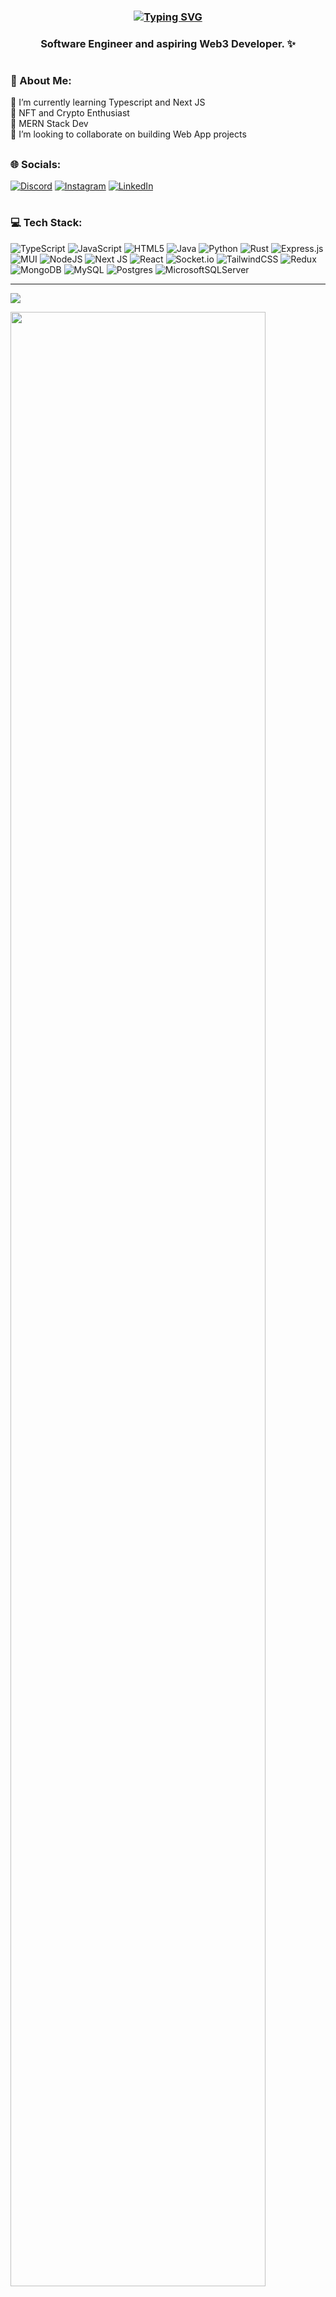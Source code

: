 <h3 align="center"><a href="https://git.io/typing-svg"><img src="https://readme-typing-svg.herokuapp.com?font=Fira+Code&size=28&pause=1000&color=DE6D74&center=true&width=435&lines=Hello%2C+Anon!+%F0%9F%91%8B;I+am+Jay+Lawrence;Synthesis+in+Web3+Space+%F0%9F%A4%AB;Welcome+to+my+Github+%F0%9F%92%BB" alt="Typing SVG" /></a></h3>

<h3 align="center">Software Engineer and aspiring Web3 Developer. ✨</h3>

# <h3>👨 About Me: </h3>
🌱 I’m currently learning Typescript and Next JS<br>
💫 NFT and Crypto Enthusiast <br>
🚀 MERN Stack Dev <br>
👯 I’m looking to collaborate on building Web App projects


## <h3>🌐 Socials: </h3>
[![Discord](https://img.shields.io/badge/Discord-%237289DA.svg?logo=discord&logoColor=white)](htttps://discord.gg/Synthesis#3279) [![Instagram](https://img.shields.io/badge/Instagram-%23E4405F.svg?logo=Instagram&logoColor=white)](https://instagram.com/jaayylawrence) [![LinkedIn](https://img.shields.io/badge/LinkedIn-%230077B5.svg?logo=linkedin&logoColor=white)](https://linkedin.com/in/jaylawrencedimaano) 

# <h3>💻 Tech Stack: </h3>
![TypeScript](https://img.shields.io/badge/typescript-%23007ACC.svg?style=for-the-badge&logo=typescript&logoColor=white) ![JavaScript](https://img.shields.io/badge/javascript-%23323330.svg?style=for-the-badge&logo=javascript&logoColor=%23F7DF1E) ![HTML5](https://img.shields.io/badge/html5-%23E34F26.svg?style=for-the-badge&logo=html5&logoColor=white) ![Java](https://img.shields.io/badge/java-%23ED8B00.svg?style=for-the-badge&logo=java&logoColor=white) ![Python](https://img.shields.io/badge/python-3670A0?style=for-the-badge&logo=python&logoColor=ffdd54) ![Rust](https://img.shields.io/badge/rust-%23000000.svg?style=for-the-badge&logo=rust&logoColor=white) ![Express.js](https://img.shields.io/badge/express.js-%23404d59.svg?style=for-the-badge&logo=express&logoColor=%2361DAFB) ![MUI](https://img.shields.io/badge/MUI-%230081CB.svg?style=for-the-badge&logo=material-ui&logoColor=white) ![NodeJS](https://img.shields.io/badge/node.js-6DA55F?style=for-the-badge&logo=node.js&logoColor=white) ![Next JS](https://img.shields.io/badge/Next-black?style=for-the-badge&logo=next.js&logoColor=white) ![React](https://img.shields.io/badge/react-%2320232a.svg?style=for-the-badge&logo=react&logoColor=%2361DAFB) ![Socket.io](https://img.shields.io/badge/Socket.io-black?style=for-the-badge&logo=socket.io&badgeColor=010101) ![TailwindCSS](https://img.shields.io/badge/tailwindcss-%2338B2AC.svg?style=for-the-badge&logo=tailwind-css&logoColor=white) ![Redux](https://img.shields.io/badge/redux-%23593d88.svg?style=for-the-badge&logo=redux&logoColor=white) ![MongoDB](https://img.shields.io/badge/MongoDB-%234ea94b.svg?style=for-the-badge&logo=mongodb&logoColor=white) ![MySQL](https://img.shields.io/badge/mysql-%2300f.svg?style=for-the-badge&logo=mysql&logoColor=white) ![Postgres](https://img.shields.io/badge/postgres-%23316192.svg?style=for-the-badge&logo=postgresql&logoColor=white) ![MicrosoftSQLServer](https://img.shields.io/badge/Microsoft%20SQL%20Sever-CC2927?style=for-the-badge&logo=microsoft%20sql%20server&logoColor=white)

---
[![](https://visitcount.itsvg.in/api?id=JayLawrence23&icon=0&color=6)](https://visitcount.itsvg.in)

<img width="90%" src="https://github-readme-streak-stats.herokuapp.com?user=JayLawrence23&theme=midnight-purple&hide_border=true&border_radius=10&background=00000000)](https://git.io/streak-stats">


<!--
**JayLawrence23/JayLawrence23** is a ✨ _special_ ✨ repository because its `README.md` (this file) appears on your GitHub profile.

Here are some ideas to get you started:

- 🔭 I’m currently working on ...
- 🌱 I’m currently learning ...
- 👯 I’m looking to collaborate on ...
- 🤔 I’m looking for help with ...
- 💬 Ask me about ...
- 📫 How to reach me: ...
- 😄 Pronouns: ...
- ⚡ Fun fact: ...
-->

